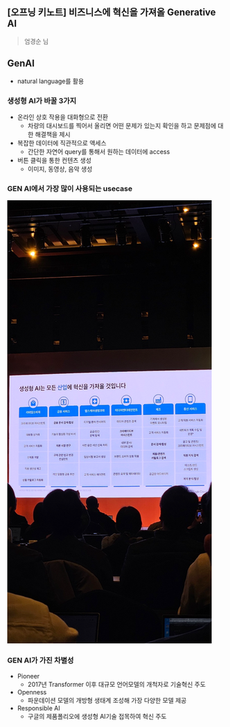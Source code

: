 ## [오프닝 키노트] 비즈니스에 혁신을 가져올 Generative AI
> 엄경순 님

## GenAI
* natural language를 활용

### 생성형 AI가 바꿀 3가지
* 온라인 상호 작용을 대화형으로 전환
  * 차량의 대시보드를 찍어서 올리면 어떤 문제가 있는지 확인을 하고 문제점에 대한 해결책을 제시
* 복잡한 데이터에 직관적으로 액세스
  * 간단한 자연어 query를 통해서 원하는 데이터에 access
* 버튼 클릭을 통한 컨텐츠 생성
  * 이미지, 동영상, 음악 생성

### GEN AI에서 가장 많이 사용되는 usecase
![img.png](img.png)
### GEN AI가 가진 차별성
* Pioneer
  * 2017년 Transformer 이후 대규모 언어모델의 개척자로 기술혁신 주도
* Openness
  * 파운데이션 모델의 개방형 생태계 조성해 가장 다양한 모델 제공
* Responsible AI
  * 구글의 제품폴리오에 생성형 AI기술 접목하여 혁신 주도